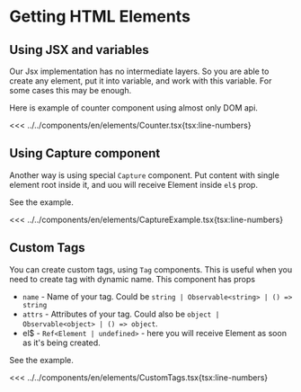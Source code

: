 # Getting HTML Elements

<script setup>
import Demo from '../../components/tools/Demo.vue'
import { Counter } from '../../components/en/elements/Counter.tsx'
import { CaptureExample } from '../../components/en/elements/CaptureExample.tsx'
import { CustomTags } from '../../components/en/elements/CustomTags.tsx'

</script>

## Using JSX and variables

Our Jsx implementation has no intermediate layers. So you are able to create any element, put it into variable, and work with this variable.
For some cases this may be enough.

Here is example of counter component using almost only DOM api.

<<< ../../components/en/elements/Counter.tsx{tsx:line-numbers}

<Demo :is="Counter" />

## Using Capture component

Another way is using special `Capture` component. Put content with single element root inside it, and uou will receive Element inside `el$` prop.

See the example.

<<< ../../components/en/elements/CaptureExample.tsx{tsx:line-numbers}

<Demo :is="CaptureExample" />

## Custom Tags

You can create custom tags, using `Tag` components. This is useful when you need to create tag with dynamic name.
This component has props
* `name` - Name of your tag. Could be `string | Observable<string> | () => string` 
* `attrs` - Attributes of your tag. Could also be `object | Observable<object> | () => object`.
* el$ - `Ref<Element | undefined>` - here you will receive Element as soon as it's being created.

See the example.

<<< ../../components/en/elements/CustomTags.tsx{tsx:line-numbers}
<Demo align-start :is="CustomTags" />

